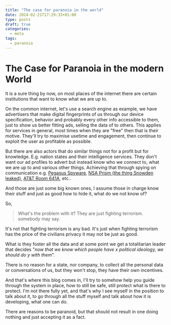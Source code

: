 ```yaml
---
title: "The case for paranoia in the world"
date: 2024-02-21T17:29:33+01:00
type: posts
draft: true
categories:
  - meta
tags:
  - paranoia
---
```


# The Case for Paranoia in the modern World

It is a sure thing by now, on most places of the internet there are certain institutions that want to know what we are up to.

On the common internet, let's use a search engine as example, we have advertisers that make digital fingerprints of us through our device specification, behavior and probably every other info accessible to them, just to show us better fitting ads, selling the data of to others.
This applies for services in general, most times when they are "free" then that is their motive. They'll try to maximise usetime and engagement, then continue to exploit the user as profitable as possible.

But there are also actors that do similar things not for a profit but for knowledge. E.g. nation states and their intelligence services. They don't want our ad profiles to advert but instead know who we connect to, what we are up to and various other things. Achieving that through spying on communication e.g. [Pegasus Spyware](https://en.wikipedia.org/wiki/Pegasus_(spyware)), [NSA Prism (the thing Snowden leaked)](https://en.wikipedia.org/wiki/PRISM), [AT&T Room 641A](https://en.wikipedia.org/wiki/Room_641A), etc..

And those are just some big known ones, I assume those in charge know their stuff and just as good how to hide it, what do we not know of?

So,
> What's the problem with it? They are just fighting terrorism.
somebody may say.

It's not that fighting terrorism is any bad. It's just when fighting terrorism has the price of the civilians privacy it may not be just as good. 

What is they foster all the data and at some point we get a totalitarian leader that decides "*now that we know which people have x political ideology, we should do y with them*".

There is no reason for a state, nor company, to collect all the personal data or conversations of us, but they won't stop, they have their own incentives. 

And that's where this blog comes in, I'll try to somehow help you guide through the system in place, how to still be safe, still protect what is there to protect.
I'm not there fully yet, and that's why I see myself in the position to talk about it, to go through all the stuff myself and talk about how it is developing, what one can do.

There are reasons to be paranoid, but that should not result in one doing nothing and just accepting it as a fact.


